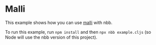 # Malli

This example shows how you can use [malli](https://github.com/metosin/malli)
with nbb. 

To run this example, run `npm install` and then `npx nbb
example.cljs` (so Node will use the nbb version of this project).
